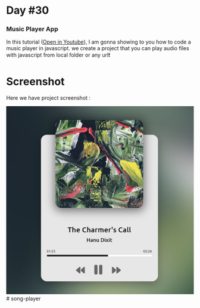 # Day #30

### Music Player App
In this tutorial ([Open in Youtube](https://youtu.be/KndQpfPkOOY)),  I am gonna showing to you how to code a music player in javascript. we create a project that you can play audio files with javascript from local folder or any url❗️

# Screenshot
Here we have project screenshot :

![screenshot](screenshot.jpg)# song-player
